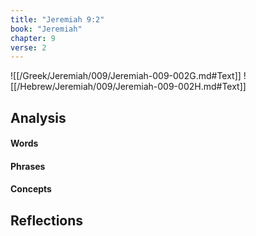 ```yaml
---
title: "Jeremiah 9:2"
book: "Jeremiah"
chapter: 9
verse: 2
---
```

![[/Greek/Jeremiah/009/Jeremiah-009-002G.md#Text]]
![[/Hebrew/Jeremiah/009/Jeremiah-009-002H.md#Text]]

## Analysis

#### Words

#### Phrases

#### Concepts

## Reflections
